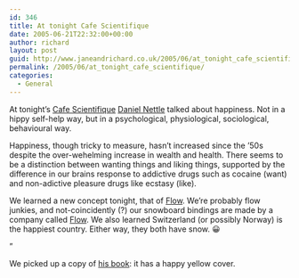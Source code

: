 ```yaml
---
id: 346
title: At tonight Cafe Scientifique
date: 2005-06-21T22:32:00+00:00
author: richard
layout: post
guid: http://www.janeandrichard.co.uk/2005/06/at_tonight_cafe_scientifique
permalink: /2005/06/at_tonight_cafe_scientifique/
categories:
  - General
---
```

At tonight&#8217;s [Cafe Scientifique](http://www.cafe-scientifique-brighton.org.uk/) [Daniel Nettle](http://www.staff.ncl.ac.uk/daniel.nettle/) talked about happiness. Not in a hippy self-help way, but in a psychological, physiological, sociological, behavioural way.
  
Happiness, though tricky to measure, hasn&#8217;t increased since the &#8217;50s despite the over-wehelming increase in wealth and health. There seems to be a distinction between wanting things and liking things, supported by the difference in our brains response to addictive drugs such as cocaine (want) and non-adictive pleasure drugs like ecstasy (like). 

We learned a new concept tonight, that of [Flow](http://en.wikipedia.org/wiki/Flow_(psychology)). We&#8217;re probably flow junkies, and not-coincidently (?) our snowboard bindings are made by a company called [Flow](http://www.flow.com/). We also learned Switzerland (or possibly Norway) is the happiest country. Either way, they both have snow. 😀 

&#8221;

We picked up a copy of [his book](http://www.amazon.co.uk/exec/obidos/ASIN/0192805584/richarddallaway): it has a happy yellow cover.